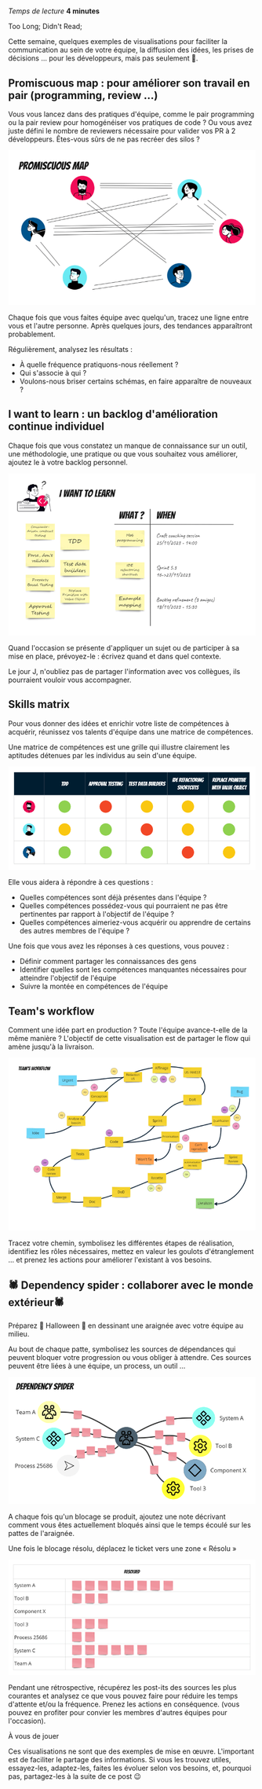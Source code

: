 # 
*Temps de lecture* **4 minutes**

Too Long; Didn't Read;
>

Cette semaine, quelques exemples de visualisations pour faciliter la communication au sein de votre équipe, la diffusion des idées, les prises de décisions ... pour les développeurs, mais pas seulement 🙂.
 
## Promiscuous map : pour améliorer son travail en pair (programming, review ...)
 
Vous vous lancez dans des pratiques d'équipe, comme le pair programming ou la pair review pour homogénéiser vos pratiques de code ? Ou vous avez juste défini le nombre de reviewers nécessaire pour valider vos PR à 2 développeurs.
Êtes-vous sûrs de ne pas recréer des silos ?
 
 ![Promiscuous map](promiscuous-map.png)
 
Chaque fois que vous faites équipe avec quelqu'un, tracez une ligne entre vous et l'autre personne. Après quelques jours, des tendances apparaîtront probablement.
 
Régulièrement, analysez les résultats :
* À quelle fréquence pratiquons-nous réellement ?
* Qui s'associe à qui ?
* Voulons-nous briser certains schémas, en faire apparaître de nouveaux ?


## I want to learn : un backlog d'amélioration continue individuel
 
Chaque fois que vous constatez un manque de connaissance sur un outil, une méthodologie, une pratique ou que vous souhaitez vous améliorer, ajoutez le à votre backlog personnel.

![I want to learn](i-want-to-learn.png)

Quand l'occasion se présente d'appliquer un sujet ou de participer à sa mise en place, prévoyez-le : écrivez quand et dans quel contexte.

Le jour J, n'oubliez pas de partager l'information avec vos collègues, ils pourraient vouloir vous accompagner.
 

## Skills matrix
 
Pour vous donner des idées et enrichir votre liste de compétences à acquérir, réunissez vos talents d'équipe dans une matrice de compétences.

Une matrice de compétences est une grille qui illustre clairement les aptitudes détenues par les individus au sein d'une équipe.

![Matrice de compétences](skills-matrix.png)

Elle vous aidera à répondre à ces questions :
* Quelles compétences sont déjà présentes dans l'équipe ?
* Quelles compétences possédez-vous qui pourraient ne pas être pertinentes par rapport à l'objectif de l'équipe ?
* Quelles compétences aimeriez-vous acquérir ou apprendre de certains des autres membres de l'équipe ?

 Une fois que vous avez les réponses à ces questions, vous pouvez :
* Définir comment partager les connaissances des gens
* Identifier quelles sont les compétences manquantes nécessaires pour atteindre l'objectif de l'équipe
* Suivre la montée en compétences de l'équipe
 

## Team's workflow
 
Comment une idée part en production ? Toute l'équipe avance-t-elle de la même manière ?
L'objectif de cette visualisation est de partager le flow qui amène jusqu'à la livraison.

![Team's workflow](team-workflow.png)

Tracez votre chemin, symbolisez les différentes étapes de réalisation, identifiez les rôles nécessaires, mettez en valeur les goulots d'étranglement ... et prenez les actions pour améliorer l'existant à vos besoins.
 
 
 ## 🕷️ Dependency spider : collaborer avec le monde extérieur🕷️
 
Préparez 🎃 Halloween 🎃 en dessinant une araignée avec votre équipe au milieu.

Au bout de chaque patte, symbolisez les sources de dépendances qui peuvent bloquer votre progression ou vous obliger à attendre. Ces sources peuvent être liées à une équipe, un process, un outil ...

![Dependency spider](dependency-spider.png)

A chaque fois qu'un blocage se produit, ajoutez une note décrivant comment vous êtes actuellement bloqués ainsi que le temps écoulé sur les pattes de l'araignée.

Une fois le blocage résolu, déplacez le ticket vers une zone « Résolu »

![Section résolu](dependency-spider-solved.png)

Pendant une rétrospective, récupérez les post-its des sources les plus courantes et analysez ce que vous pouvez faire pour réduire les temps d'attente et/ou la fréquence. Prenez les actions en conséquence.
(vous pouvez en profiter pour convier les membres d'autres équipes pour l'occasion).

À vous de jouer

Ces visualisations ne sont que des exemples de mise en œuvre. L'important est de faciliter le partage des informations.
Si vous les trouvez utiles, essayez-les, adaptez-les, faites les évoluer selon vos besoins, et, pourquoi pas, partagez-les à la suite de ce post 😉